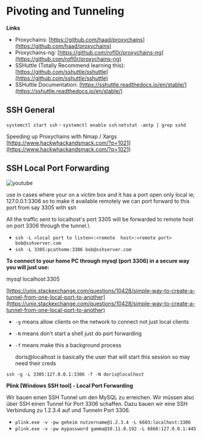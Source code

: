 # Pivoting and Tunneling

**Links**

* Proxychains: [https://github.com/haad/proxychains](https://github.com/haad/proxychains)
* Proxychains-ng: [https://github.com/rofl0r/proxychains-ng](https://github.com/rofl0r/proxychains-ng)
* SSHuttle \(Totally Recommend learning this\): [https://github.com/sshuttle/sshuttle](https://github.com/sshuttle/sshuttle)
* SSHuttle Documentation: [https://sshuttle.readthedocs.io/en/stable/](https://sshuttle.readthedocs.io/en/stable/)

## SSH General

`systemctl start ssh` - `systemctl enable ssh` `netstat -antp | grep sshd`

Speeding up Proxychains with Nmap / Xargs [https://www.hackwhackandsmack.com/?p=1021](https://www.hackwhackandsmack.com/?p=1021)

## SSH Local Port Forwarding


![youtube](https://www.youtube.com/watch?v=JIsfErEbWGg)

use in cases where your on a victim box and it has a port open only local ie; 127.0.0.1:3306 so to make it available remotely we can port forward to this port from say 3305 with ssh

All the traffic sent to localhost's port 3305 will be forwarded to remote host on port 3306 through the tunnel.\

* `ssh -L <local port to listen>:<remote  host>:<remote port> bob@sshserver.com` 
* `ssh -L 3305:pcathome:3306 bob@sshserver.com`

**To connect to your home PC through mysql \(port 3306\) in a secure way you will just use:**

mysql localhost:3305

[https://unix.stackexchange.com/questions/10428/simple-way-to-create-a-tunnel-from-one-local-port-to-another](https://unix.stackexchange.com/questions/10428/simple-way-to-create-a-tunnel-from-one-local-port-to-another)

* `-g` means allow clients on the network to connect not just local clients
* `-N` means don’t start a shell just do port forwarding
* `-f` means make this a background process

  doris@localhost is basically the user that will start this session so may need their creds

`ssh -g -L 3305:127.0.0.1:3306 -f -N doris@localhost`

**Plink \[Windows SSH tool\] - Local Port Forwarding**

Wir bauen einen SSH Tunnel um den MySQL zu erreichen. Wir müssen also über SSH einen Tunnel für Port 3306 schaffen. Dazu bauen wir eine SSH Verbindung zu 1.2.3.4 auf und Tunneln Port 3306.

* `plink.exe -v -pw geheim nutzername@1.2.3.4 -L 6603:localhost:3306`
* `plink.exe -v -pw mypassword gamma@10.11.0.192 -L 6666:127.0.0.1:445`


